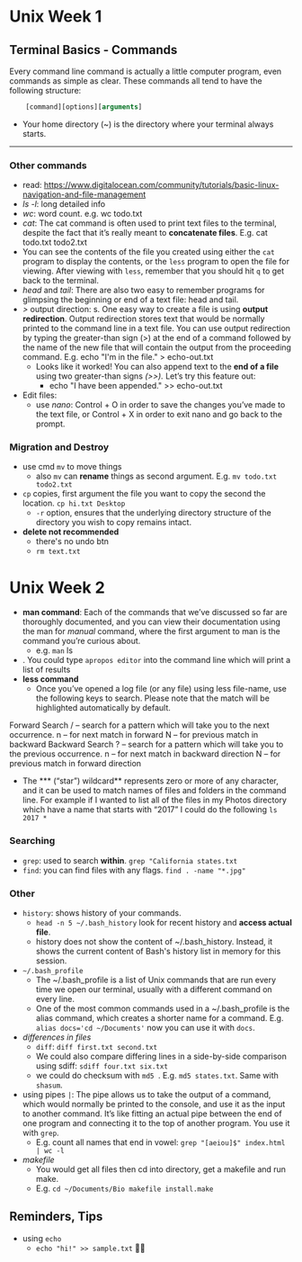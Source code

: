 # Unix Week 1 

## Terminal Basics - Commands

Every command line command is actually a little computer program, even commands as simple as clear. These commands all tend to have the following structure:

```js
    [command][options][arguments]
```

- Your home directory (~) is the directory where your terminal always starts.
****
### Other commands
- read: https://www.digitalocean.com/community/tutorials/basic-linux-navigation-and-file-management
- *ls -l*: long detailed info
- *wc*: word count. e.g. wc todo.txt
- *cat*: The cat command is often used to print text files to the terminal, despite the fact that it’s really meant to **concatenate files**. E.g. cat todo.txt todo2.txt
- You can see the contents of the file you created using either the `cat` program to display the contents, or the `less` program to open the file for viewing. After viewing with `less`, remember that you should hit `q` to get back to the terminal.
- *head* and *tail*: There are also two easy to remember programs for glimpsing the beginning or end of a text file: head and tail.
- *>* output direction: s. One easy way to create a file is using **output redirection**. Output redirection stores text that would be normally printed to the command line in a text file. You can use output redirection by typing the greater-than sign (>) at the end of a command followed by the name of the new file that will contain the output from the proceeding command. E.g. echo "I'm in the file." > echo-out.txt
  - Looks like it worked! You can also append text to the **end of a file** using two greater-than signs *(>>).* Let’s try this feature out: 
    - echo "I have been appended." >> echo-out.txt
- Edit files:
  - use *nano*: Control + O in order to save the changes you’ve made to the text file, or Control + X in order to exit nano and go back to the prompt.

### Migration and Destroy

- use cmd `mv` to move things
  - also `mv` can **rename** things as second argument. E.g.  `mv todo.txt todo2.txt`
- `cp` copies, first argument the file you want to copy the second the location. `cp hi.txt Desktop`
  - `-r` option, ensures that the underlying directory structure of the directory you wish to copy remains intact.
- **delete not recommended**
  - there's no undo btn
  - `rm text.txt`

# Unix Week 2

- **man command**: Each of the commands that we’ve discussed so far are thoroughly documented, and you can view their documentation using the man for *manual* command, where the first argument to man is the command you’re curious about.
  - e.g. `man` ls
- . You could type `apropos editor` into the command line which will print a list of results
- **less command**
  - Once you’ve opened a log file (or any file) using less file-name, use the following keys to search. Please note that the match will be highlighted automatically by default.

Forward Search
/ – search for a pattern which will take you to the next occurrence.
n – for next match in forward
N – for previous match in backward
Backward Search
? – search for a pattern which will take you to the previous occurrence.
n – for next match in backward direction
N – for previous match in forward direction


- The *** (“star”) wildcard** represents zero or more of any character, and it can be used to match names of files and folders in the command line. For example if I wanted to list all of the files in my Photos directory which have a name that starts with “2017” I could do the following `ls 2017 *`


### Searching
- `grep`: used to search **within**. `grep "California states.txt`
- `find`: you can find files with any flags. `find . -name "*.jpg"`

### Other
- `history`: shows history of your commands.
  - `head -n 5 ~/.bash_history` look for recent history and **access actual file**.
  - history does not show the content of ~/.bash_history. Instead, it shows the current content of Bash's history list in memory for this session.
- `~/.bash_profile`
  - The ~/.bash_profile is a list of Unix commands that are run every time we open our terminal, usually with a different command on every line. 
  - One of the most common commands used in a ~/.bash_profile is the alias command, which creates a shorter name for a command. E.g. `alias docs='cd ~/Documents'` now you can use it with `docs`.
- *differences in files*
  - `diff`: `diff first.txt second.txt`
  - We could also compare differing lines in a side-by-side comparison using sdiff: `sdiff four.txt six.txt`
  - we could do checksum with `md5 `.  E.g. `md5 states.txt`. Same with `shasum`.
- using pipes `|`: The pipe allows us to take the output of a command, which would normally be printed to the console, and use it as the input to another command. It’s like fitting an actual pipe between the end of one program and connecting it to the top of another program. You use it with `grep`.
  - E.g. count all names that end in vowel: `grep "[aeiou]$" index.html | wc -l`
- *makefile*
  - You would get all files then cd into directory, get a makefile and run make.
  - E.g. `cd ~/Documents/Bio makefile install.make`

## Reminders, Tips
- using `echo`
  - `echo "hi!" >> sample.txt` 
